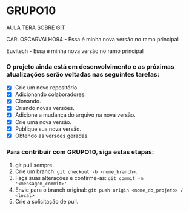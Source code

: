 # GRUPO10
AULA TERA SOBRE GIT

CARLOSCARVALHO94 - Essa é minha nova versão no ramo principal

Euvitech - Essa é minha nova versão no ramo principal

### O projeto ainda está em desenvolvimento e as próximas atualizações serão voltadas nas seguintes tarefas:

- [x] Crie um novo repositório.
- [x] Adicionando colaboradores.
- [x] Clonando.
- [x] Criando novas versões.
- [x] Adicione a mudança do arquivo na nova versão.
- [x] Crie uma nova versão.
- [x] Publique sua nova versão.
- [x] Obtendo as versões geradas.

### Para contribuir com GRUPO10, siga estas etapas:

1. git pull sempre.
2. Crie um branch: `git checkout -b <nome_branch>`.
3. Faça suas alterações e confirme-as: `git commit -m '<mensagem_commit>'`
4. Envie para o branch original: `git push origin <nome_do_projeto> / <local>`
5. Crie a solicitação de pull.